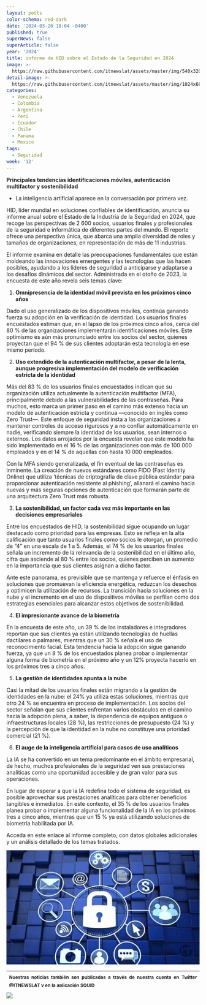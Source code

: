 ```yaml
---
layout: posts
color-schema: red-dark
date: '2024-03-20 18:04 -0400'
published: true
superNews: false
superArticle: false
year: '2024'
title: informe de HID sobre el Estado de la Seguridad en 2024
image: >-
  https://raw.githubusercontent.com/itnewslat/assets/master/img/540x320/Seguridad-p.jpg
detail-image: >-
  https://raw.githubusercontent.com/itnewslat/assets/master/img/1024x680/Seguridad-g.jpg
categories:
  - Venezuela
  - Colombia
  - Argentina
  - Perú
  - Ecuador
  - Chile
  - Panama
  - Mexico
tags:
  - Seguridad
week: '12'
---
```

**Principales tendencias identificaciones móviles, autenticación multifactor y sostenibilidad**

- La inteligencia artificial aparece en la conversación por primera vez.

HID, líder mundial en soluciones confiables de identificación, anuncia su informe anual sobre el Estado de la Industria de la Seguridad en 2024, que recoge las perspectivas de 2 600 socios, usuarios finales y profesionales de la seguridad e informática de diferentes partes del mundo. El reporte ofrece una perspectiva única, que abarca una amplia diversidad de roles y tamaños de organizaciones, en representación de más de 11 industrias.

El informe examina en detalle las preocupaciones fundamentales que están moldeando las innovaciones emergentes y las tecnologías que las hacen posibles, ayudando a los líderes de seguridad a anticiparse y adaptarse a los desafíos dinámicos del sector. Administrada en el otoño de 2023, la encuesta de este año revela seis temas clave:

1. **Omnipresencia de la identidad móvil prevista en los próximos cinco años**

Dado el uso generalizado de los dispositivos móviles, continúa ganando fuerza su adopción en la verificación de identidad. Los usuarios finales encuestados estiman que, en el lapso de los próximos cinco años, cerca del 80 % de las organizaciones implementarán identificaciones móviles. Este optimismo es aún más pronunciado entre los socios del sector, quienes proyectan que el 94 % de sus clientes adoptarán esta tecnología en ese mismo período.

2. **Uso extendido de la autenticación multifactor, a pesar de la lenta, aunque progresiva implementación del modelo de verificación estricta de la identidad**

Más del 83 % de los usuarios finales encuestados indican que su organización utiliza actualmente la autenticación multifactor (MFA), principalmente debido a las vulnerabilidades de las contraseñas. Para muchos, esto marca un primer paso en el camino más extenso hacia un modelo de autenticación estricta y continua —conocido en inglés como Zero Trust—. Este enfoque de seguridad insta a las organizaciones a mantener controles de acceso rigurosos y a no confiar automáticamente en nadie, verificando siempre la identidad de los usuarios, sean internos o externos. Los datos arrojados por la encuesta revelan que este modelo ha sido implementado en el 16 % de las organizaciones con más de 100 000 empleados y en el 14 % de aquellas con hasta 10 000 empleados.

Con la MFA siendo generalizada, el fin eventual de las contraseñas es inminente. La creación de nuevos estándares como FIDO (Fast Identity Online) que utiliza ‘técnicas de criptografía de clave pública estándar para proporcionar autenticación resistente al phishing’, allanará el camino hacia nuevas y más seguras opciones de autenticación que formarán parte de una arquitectura Zero Trust más robusta.

3. **La sostenibilidad, un factor cada vez más importante en las decisiones empresariales**

Entre los encuestados de HID, la sostenibilidad sigue ocupando un lugar destacado como prioridad para las empresas. Esto se refleja en la alta calificación que tanto usuarios finales como socios le otorgan, un promedio de “4” en una escala de 1 a 5. Además, el 74 % de los usuarios finales señala un incremento de la relevancia de la sostenibilidad en el último año, cifra que asciende al 80 % entre los socios, quienes perciben un aumento en la importancia que sus clientes asignan a dicho factor.

Ante este panorama, es previsible que se mantenga y refuerce el énfasis en soluciones que promuevan la eficiencia energética, reduzcan los desechos y optimicen la utilización de recursos. La transición hacia soluciones en la nube y el incremento en el uso de dispositivos móviles se perfilan como dos estrategias esenciales para alcanzar estos objetivos de sostenibilidad.

4. **El impresionante avance de la biometría**

En la encuesta de este año, un 39 % de los instaladores e integradores reportan que sus clientes ya están utilizando tecnologías de huellas dactilares o palmares, mientras que un 30 % señala el uso de reconocimiento facial. Esta tendencia hacia la adopción sigue ganando fuerza, ya que un 8 % de los encuestados planea probar o implementar alguna forma de biometría en el próximo año y un 12% proyecta hacerlo en los próximos tres a cinco años.

5. **La gestión de identidades apunta a la nube**

Casi la mitad de los usuarios finales están migrando a la gestión de identidades en la nube: el 24% ya utiliza estas soluciones, mientras que otro 24 % se encuentra en proceso de implementación. Los socios del sector señalan que sus clientes enfrentan varios obstáculos en el camino hacia la adopción plena, a saber, la dependencia de equipos antiguos o infraestructuras locales (28 %), las restricciones de presupuesto (24 %) y la percepción de que la identidad en la nube no constituye una prioridad comercial (21 %).

6. **El auge de la inteligencia artificial para casos de uso analíticos**

La IA se ha convertido en un tema predominante en el ámbito empresarial, de hecho, muchos profesionales de la seguridad ven sus prestaciones analíticas como una oportunidad accesible y de gran valor para sus operaciones.

En lugar de esperar a que la IA redefina todo el sistema de seguridad, es posible aprovechar sus prestaciones analíticas para obtener beneficios tangibles e inmediatos. En este contexto, el 35 % de los usuarios finales planea probar o implementar alguna funcionalidad de la IA en los próximos tres a cinco años, mientras que un 15 % ya está utilizando soluciones de biometría habilitada por IA.

Acceda en este enlace al informe completo, con datos globales adicionales y un análisis detallado de los temas tratados.

![](https://raw.githubusercontent.com/itnewslat/assets/master/img/540x320/Seguridad-p.jpg)

<table style="height: 42px;" width="569">
<tbody>
<tr>
<td style="text-align: justify;"><sub><strong>Nuestras noticias también son publicadas a través de nuestra cuenta en Twitter <a href="https://twitter.com/itnewslat?lang=es">@ITNEWSLAT</a> y en la aplicación <a href="https://squidapp.co/en/">SQUID</a></strong></sub></td>
</tr>
</tbody>
</table>

<img src="https://tracker.metricool.com/c3po.jpg?hash=56f88a41e39ab42c063cc51676587a04"/>